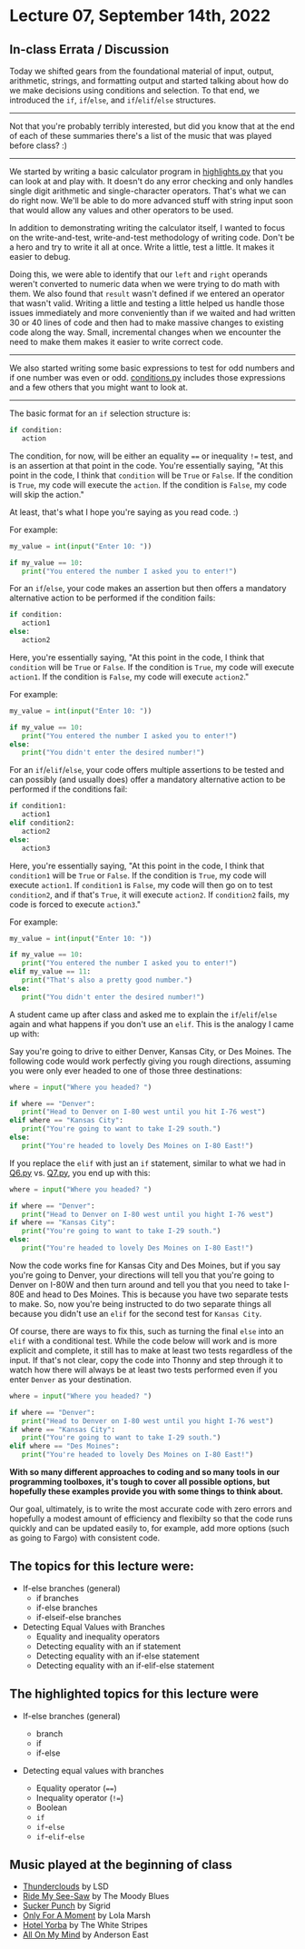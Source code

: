 # Lecture 07, September 14th, 2022

## In-class Errata / Discussion

Today we shifted gears from the foundational material of input, output, arithmetic, strings, and formatting output and started talking about how do we make decisions using conditions and selection. To that end, we introduced the `if`, `if`/`else`, and `if`/`elif`/`else` structures.

----

Not that you're probably terribly interested, but did you know that at the end of each of these summaries there's a list of the music that was played before class? :)

----

We started by writing a basic calculator program in [highlights.py](highlights.py) that you can look at and play with. It doesn't do any error checking and only handles single digit arithmetic and single-character operators.  That's what we can do right now. We'll be able to do more advanced stuff with string input soon that would allow any values and other operators to be used.

In addition to demonstrating writing the calculator itself, I wanted to focus on the write-and-test, write-and-test methodology of writing code.  Don't be a hero and try to write it all at once.  Write a little, test a little. It makes it easier to debug.  

Doing this, we were able to identify that our `left` and `right` operands weren't converted to numeric data when we were trying to do math with them.  We also found that `result` wasn't defined if we entered an operator that wasn't valid.  Writing a little and testing a little helped us handle those issues immediately and more conveniently than if we waited and had written 30 or 40 lines of code and then had to make massive changes to existing code along the way.  Small, incremental changes when we encounter the need to make them makes it easier to write correct code.

----

We also started writing some basic expressions to test for odd numbers and if one number was even or odd.  [conditions.py](conditions.py) includes those expressions and a few others that you might want to look at.

----

The basic format for an `if` selection structure is:

```python
if condition:
   action
```

The condition, for now, will be either an equality `==` or inequality `!=` test, and is an assertion at that point in the code. You're essentially saying, "At this point in the code, I think that `condition` will be `True` or `False`.  If the condition is `True`, my code will execute the `action`.  If the condition is `False`, my code will skip the action."

At least, that's what I hope you're saying as you read code.  :)

For example:

```python
my_value = int(input("Enter 10: "))

if my_value == 10:
   print("You entered the number I asked you to enter!")
```

For an `if`/`else`, your code makes an assertion but then offers a mandatory alternative action to be performed if the condition fails:

```python
if condition:
   action1
else:
   action2
```

Here, you're essentially saying, "At this point in the code, I think that `condition` will be `True` or `False`.  If the condition is `True`, my code will execute `action1`.  If the condition is `False`, my code will execute `action2`."

For example:

```python
my_value = int(input("Enter 10: "))

if my_value == 10:
   print("You entered the number I asked you to enter!")
else:
   print("You didn't enter the desired number!") 
```

For an `if`/`elif`/`else`, your code offers multiple assertions to be tested and can possibly (and usually does) offer a mandatory alternative action to be performed if the conditions fail:

```python
if condition1:
   action1
elif condition2:
   action2
else:
   action3
```

Here, you're essentially saying, "At this point in the code, I think that `condition1` will be `True` or `False`.  If the condition is `True`, my code will execute `action1`.  If `condition1` is `False`, my code will then go on to test `condition2`, and if that's `True`, it will execute `action2`. If `condition2` fails, my code is forced to execute `action3`."

For example:

```python
my_value = int(input("Enter 10: "))

if my_value == 10:
   print("You entered the number I asked you to enter!")
elif my_value == 11:
   print("That's also a pretty good number.")
else:
   print("You didn't enter the desired number!") 
```

A student came up after class and asked me to explain the `if`/`elif`/`else` again and what happens if you don't use an `elif`.  This is the analogy I came up with:

Say you're going to drive to either Denver, Kansas City, or Des Moines.  The following code would work perfectly giving you rough directions, assuming you were only ever headed to one of those three destinations:

```python
where = input("Where you headed? ")

if where == "Denver":
   print("Head to Denver on I-80 west until you hit I-76 west")
elif where == "Kansas City":
   print("You're going to want to take I-29 south.")
else:
   print("You're headed to lovely Des Moines on I-80 East!")
```

If you replace the `elif` with just an `if` statement, similar to what we had in [Q6.py](Q6.py) vs. [Q7.py](Q7.py), you end up with this:

```python
where = input("Where you headed? ")

if where == "Denver":
   print("Head to Denver on I-80 west until you hight I-76 west")
if where == "Kansas City":
   print("You're going to want to take I-29 south.")
else:
   print("You're headed to lovely Des Moines on I-80 East!")
```

Now the code works fine for Kansas City and Des Moines, but if you say you're going to Denver, your directions will tell you that you're going to Denver on I-80W and then turn around and tell you that you need to take I-80E and head to Des Moines.  This is because you have two separate tests to make. So, now you're being instructed to do two separate things all because you didn't use an `elif` for the second test for `Kansas City`.

Of course, there are ways to fix this, such as turning the final `else` into an `elif` with a conditional test.  While the code below will work and is more explicit and complete, it still has to make at least two tests regardless of the input.  If that's not clear, copy the code into Thonny and step through it to watch how there will always be at least two tests performed even if you enter `Denver` as your destination.


```python
where = input("Where you headed? ")

if where == "Denver":
   print("Head to Denver on I-80 west until you hight I-76 west")
if where == "Kansas City":
   print("You're going to want to take I-29 south.")
elif where == "Des Moines":
   print("You're headed to lovely Des Moines on I-80 East!")
```

**With so many different approaches to coding and so many tools in our programming toolboxes, it's tough to cover all possible options, but hopefully these examples provide you with some things to think about.**

Our goal, ultimately, is to write the most accurate code with zero errors and hopefully a modest amount of efficiency and flexibilty so that the code runs quickly and can be updated easily to, for example, add more options (such as going to Fargo) with consistent code.

## The topics for this lecture were:

* If-else branches (general)
	- if branches
	- if-else branches
	- if-elseif-else branches
* Detecting Equal Values with Branches
	- Equality and inequality operators
	- Detecting equality with an if statement
	- Detecting equality with an if-else statement
	- Detecting equality with an if-elif-else statement

## The highlighted topics for this lecture were

* If-else branches (general)
	- branch
	- if
	- if-else

* Detecting equal values with branches
	- Equality operator (`==`)
	- Inequality operator (`!=`)
	- Boolean
	- `if`
	- `if`-`else`
	- `if`-`elif`-`else`


## Music played at the beginning of class

* [Thunderclouds](https://www.youtube.com/watch?v=kg1BljLu9YY) by LSD
* [Ride My See-Saw](https://www.youtube.com/watch?v=jNBmYrEZv8c) by The Moody Blues
* [Sucker Punch](https://www.youtube.com/watch?v=1uHt2LrCSWg) by Sigrid
* [Only For A Moment](https://www.youtube.com/watch?v=zN5Id6_P-Qk) by Lola Marsh
* [Hotel Yorba](https://www.youtube.com/watch?v=DZPEUyiNcjA) by The White Stripes
* [All On My Mind](https://www.youtube.com/watch?v=1zSczaSm60U) by Anderson East
